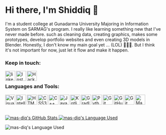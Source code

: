 # Hi there, I'm Shiddiq 👋

I'm a student college at Gunadarma University Majoring in Information System on SARMAG's program. I really like learning something new that I've never made before. such as cleaning data, creating graphics, makes some prototypes, develop portfolio websites and even creating 3D models in Blender. Honestly, I don't know my main goal yet ... (LOL) 🤣🤣🤣. But I think it's not important for now, just let it flow and make it happen.

### Keep in touch:

<a href='https://www.linkedin.com/in/muhammad-shiddiq-f-5a1868111/'><img align='left' alt="linkedin" src="https://img.icons8.com/fluent/48/000000/linkedin.png" height='32px'/></a>
<a href='https://www.instagram.com/m_shiddiq_f/'><img align='left' alt="Instagram" src="https://img.icons8.com/fluent/48/000000/instagram-new.png" height='32px'/></a>
<a href='https://www.hackerrank.com/msf31/'><img align='left' alt="Hackerrank" src="https://pbs.twimg.com/profile_images/1281089565306978306/lY9LTGve.jpg" height='32px'/></a>

<br/>

### Languages and Tools:

<img align="left" alt="Visual Studio Code" width="32px" src="https://img.icons8.com/color/48/000000/visual-studio-code-2019.png" />
<img align="left" alt="Intellij Ultimate IDE" width="32px" src="https://img.icons8.com/color/48/000000/intellij-idea.png" />
<img align="left" alt="HTML5" width="32px" src="https://img.icons8.com/color/48/000000/html-5.png" />
<img align="left" alt="CSS3" width="32px" src="https://img.icons8.com/color/48/000000/css3.png" />
<img align="left" alt="C++" width="32px" src="https://img.icons8.com/color/48/000000/c-plus-plus-logo.png" />
<img align="left" alt="Java" width="32px" src="https://img.icons8.com/color/48/000000/java-coffee-cup-logo.png" />
<img align="left" alt="Kotlin" width="32px" src="https://img.icons8.com/color/48/000000/kotlin.png" />
<img align="left" alt="Gradle" width="32px" src="https://gradle.org/images/gradle-knowledge-graph-logo.png?20170228" />
<img align="left" alt="Python" width="32px" src="https://img.icons8.com/color/48/000000/python.png" />
<img align="left" alt="Git" width="32px" src="https://img.icons8.com/color/48/000000/git.png" />
<img align="left" alt="GitHub" width="32px" src="https://img.icons8.com/color/48/000000/github--v1.png" />
<img align="left" alt="Git Kraken" width="32px" src="https://www.gitkraken.com/img/keif-gallery/gallery-keif.jpg" />
<img align="left" alt="Manjaro" width="32px" src="https://upload.wikimedia.org/wikipedia/commons/thumb/3/3e/Manjaro-logo.svg/1024px-Manjaro-logo.svg.png" />

<br />
<br />
<br />

<p align=left>
   <a href="https://github.com/anuraghazra/github-readme-stats" title="Go to Source">
     <img align="center" alt="mas-diq's GitHub Stats" src="https://github-readme-stats.vercel.app/api?username=mas-diq&count_private=true&show_icons=true&theme=gotham" />
  </a>
  <a href="https://github.com/anuraghazra/github-readme-stats">
    <img align="center" alt="mas-diq's Language Used" src="https://github-readme-stats.vercel.app/api/top-langs/?username=mas-diq&theme=gotham&layout=compact&langs_count=8" />
  </a>
</p>
<img align="center" alt="mas-diq's Language Used" src="https://github-readme-stats.vercel.app/api/wakatime?username=msf31&theme=gotham" />

<!--START_SECTION:waka-->
<!--END_SECTION:waka-->
